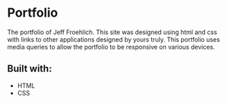 # Portfolio
The portfolio of Jeff Froehlich. This site was designed using html and css with links to other applications designed by yours truly. This portfolio uses media queries to allow the portfolio to be responsive on various devices.  

## Built with:
- HTML
- CSS

